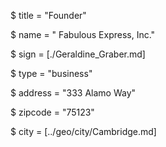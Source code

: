 $ title = "Founder"

$ name = "	Fabulous Express, Inc."

$ sign = [./Geraldine_Graber.md]

$ type = "business"

$ address = "333 Alamo Way"

$ zipcode = "75123"

$ city = [../geo/city/Cambridge.md]
